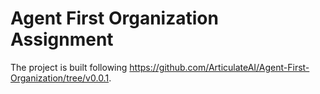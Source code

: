 # Agent First Organization Assignment

The project is built following https://github.com/ArticulateAI/Agent-First-Organization/tree/v0.0.1.
